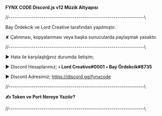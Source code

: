 **FYNX CODE Discord.js v12 Müzik Altyapısı**

//------------------------------------------------------------------\\

Bay Ördekcik ve Lord Creative tarafından yapılmıştır.

✘ Çalınması, kopyalanması veya başka sunucularda paylaşmak yasaktır.

//------------------------------------------------------------------\\

► Hata ile karşılaştığınız durumda iletişim;

► Discord Hesaplarımız;
**• Lord Creative#0001**
**• Bay Ördekcik#8735**

► Discord Adresimiz;
https://discord.gg/fynxcode

//------------------------------------------------------------------\\

**✍ Token ve Port Nereye Yazılır?**

//------------------------------------------------------------------\\

